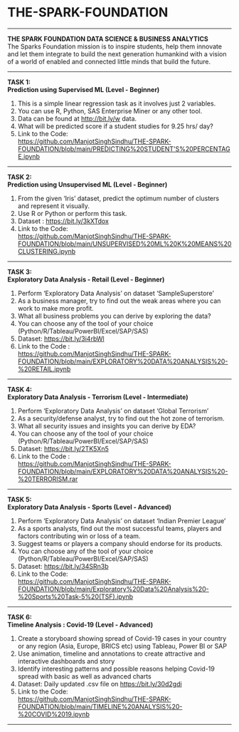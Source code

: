# THE-SPARK-FOUNDATION
_________________________________________________________________________________________________________________________________________________________________
<b>THE SPARK FOUNDATION DATA SCIENCE &amp; BUSINESS ANALYTICS </b><br>
The Sparks Foundation mission is to inspire students, help them innovate and let them integrate to build the next generation humankind with a vision of a world of enabled and connected little minds that build the future.
_________________________________________________________________________________________________________________________________________________________________

<b>TASK 1:<br> 
Prediction using Supervised ML (Level - Beginner)</b><br>
1. This is a simple linear regression task as it involves just 2 variables.<br>
2. You can use R, Python, SAS Enterprise Miner or any other tool.<br>
3. Data can be found at http://bit.ly/w data.<br>
4. What will be predicted score if a student studies for 9.25 hrs/ day?<br>
5. Link to the Code: <br>
  https://github.com/ManjotSinghSindhu/THE-SPARK-FOUNDATION/blob/main/PREDICTING%20STUDENT'S%20PERCENTAGE.ipynb

_________________________________________________________________________________________________________________________________________________________________

<b>TASK 2:<br> 
Prediction using Unsupervised ML (Level - Beginner)</b><br>
1. From the given ‘Iris’ dataset, predict the optimum number of clusters and represent it visually.<br>
2. Use R or Python or perform this task.<br>
3. Dataset : https://bit.ly/3kXTdox <br>
4. Link to the Code: <br>
  https://github.com/ManjotSinghSindhu/THE-SPARK-FOUNDATION/blob/main/UNSUPERVISED%20ML%20K%20MEANS%20CLUSTERING.ipynb
  
_________________________________________________________________________________________________________________________________________________________________

<b>TASK 3:<br> 
Exploratory Data Analysis - Retail (Level - Beginner)</b><br>
1. Perform ‘Exploratory Data Analysis’ on dataset ‘SampleSuperstore’<br>
2. As a business manager, try to find out the weak areas where you can work to make more profit.<br>
3. What all business problems you can derive by exploring the data?<br>
4. You can choose any of the tool of your choice (Python/R/Tableau/PowerBI/Excel/SAP/SAS)<br> 
5. Dataset: https://bit.ly/3i4rbWl<br>
6. Link to the Code :<br>
  https://github.com/ManjotSinghSindhu/THE-SPARK-FOUNDATION/blob/main/EXPLORATORY%20DATA%20ANALYSIS%20-%20RETAIL.ipynb

_________________________________________________________________________________________________________________________________________________________________

<b>TASK 4:<br> 
Exploratory Data Analysis - Terrorism (Level - Intermediate)</b><br>
1. Perform ‘Exploratory Data Analysis’ on dataset ‘Global Terrorism’<br>
2. As a security/defense analyst, try to find out the hot zone of terrorism.<br>
3. What all security issues and insights you can derive by EDA?<br>
4. You can choose any of the tool of your choice (Python/R/Tableau/PowerBI/Excel/SAP/SAS)<br>
5. Dataset: https://bit.ly/2TK5Xn5
6. Link to the Code :<br>
  https://github.com/ManjotSinghSindhu/THE-SPARK-FOUNDATION/blob/main/EXPLORATORY%20DATA%20ANALYSIS%20-%20TERRORISM.rar
  
_________________________________________________________________________________________________________________________________________________________________

<b>TASK 5:<br> 
Exploratory Data Analysis - Sports (Level - Advanced)</b><br>
1. Perform ‘Exploratory Data Analysis’ on dataset ‘Indian Premier League’<br>
2. As a sports analysts, find out the most successful teams, players and factors contributing win or loss of a team.<br>
3. Suggest teams or players a company should endorse for its products.<br>
4. You can choose any of the tool of your choice (Python/R/Tableau/PowerBI/Excel/SAP/SAS)<br>
5. Dataset: https://bit.ly/34SRn3b<br>
6. Link to the Code:<br>
  https://github.com/ManjotSinghSindhu/THE-SPARK-FOUNDATION/blob/main/Exploratory%20Data%20Analysis%20-%20Sports%20Task-5%20(TSF).ipynb

_________________________________________________________________________________________________________________________________________________________________

<b>TASK 6:<br>
Timeline Analysis : Covid-19 (Level - Advanced)</b><br>
1. Create a storyboard showing spread of Covid-19 cases in your country or any region (Asia, Europe, BRICS etc) using Tableau, Power BI or SAP<br>
2. Use animation, timeline and annotations to create attractive and interactive dashboards and story<br>
3. Identify interesting patterns and possible reasons helping Covid-19 spread with basic as well as advanced charts<br>
4. Dataset: Daily updated .csv file on https://bit.ly/30d2gdi<br>
5. Link to the Code:<br>
  https://github.com/ManjotSinghSindhu/THE-SPARK-FOUNDATION/blob/main/TIMELINE%20ANALYSIS%20-%20COVID%2019.ipynb

_________________________________________________________________________________________________________________________________________________________________
  
  
  
